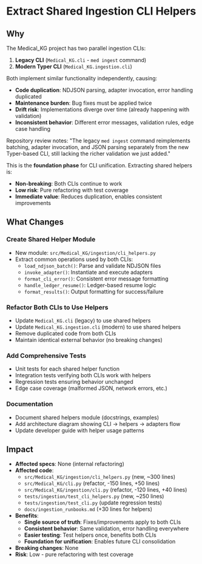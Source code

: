 # Extract Shared Ingestion CLI Helpers

## Why

The Medical_KG project has two parallel ingestion CLIs:

1. **Legacy CLI** (`Medical_KG.cli` - `med ingest` command)
2. **Modern Typer CLI** (`Medical_KG.ingestion.cli`)

Both implement similar functionality independently, causing:

- **Code duplication**: NDJSON parsing, adapter invocation, error handling duplicated
- **Maintenance burden**: Bug fixes must be applied twice
- **Drift risk**: Implementations diverge over time (already happening with validation)
- **Inconsistent behavior**: Different error messages, validation rules, edge case handling

Repository review notes: "The legacy `med ingest` command reimplements batching, adapter invocation, and JSON parsing separately from the new Typer-based CLI, still lacking the richer validation we just added."

This is the **foundation phase** for CLI unification. Extracting shared helpers is:

- **Non-breaking**: Both CLIs continue to work
- **Low risk**: Pure refactoring with test coverage
- **Immediate value**: Reduces duplication, enables consistent improvements

## What Changes

### Create Shared Helper Module

- New module: `src/Medical_KG/ingestion/cli_helpers.py`
- Extract common operations used by both CLIs:
  - `load_ndjson_batch()`: Parse and validate NDJSON files
  - `invoke_adapter()`: Instantiate and execute adapters
  - `format_cli_error()`: Consistent error message formatting
  - `handle_ledger_resume()`: Ledger-based resume logic
  - `format_results()`: Output formatting for success/failure

### Refactor Both CLIs to Use Helpers

- Update `Medical_KG.cli` (legacy) to use shared helpers
- Update `Medical_KG.ingestion.cli` (modern) to use shared helpers
- Remove duplicated code from both CLIs
- Maintain identical external behavior (no breaking changes)

### Add Comprehensive Tests

- Unit tests for each shared helper function
- Integration tests verifying both CLIs work with helpers
- Regression tests ensuring behavior unchanged
- Edge case coverage (malformed JSON, network errors, etc.)

### Documentation

- Document shared helpers module (docstrings, examples)
- Add architecture diagram showing CLI → helpers → adapters flow
- Update developer guide with helper usage patterns

## Impact

- **Affected specs**: None (internal refactoring)
- **Affected code**:
  - `src/Medical_KG/ingestion/cli_helpers.py` (new, ~300 lines)
  - `src/Medical_KG/cli.py` (refactor, -150 lines, +50 lines)
  - `src/Medical_KG/ingestion/cli.py` (refactor, -120 lines, +40 lines)
  - `tests/ingestion/test_cli_helpers.py` (new, ~250 lines)
  - `tests/ingestion/test_cli.py` (update regression tests)
  - `docs/ingestion_runbooks.md` (+30 lines for helpers)
- **Benefits**:
  - **Single source of truth**: Fixes/improvements apply to both CLIs
  - **Consistent behavior**: Same validation, error handling everywhere
  - **Easier testing**: Test helpers once, benefits both CLIs
  - **Foundation for unification**: Enables future CLI consolidation
- **Breaking changes**: None
- **Risk**: Low - pure refactoring with test coverage

